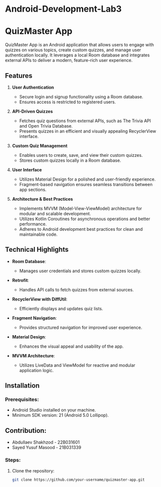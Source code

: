 # Android-Development-Lab3
# QuizMaster App

QuizMaster App is an Android application that allows users to engage with quizzes on various topics, create custom quizzes, and manage user authentication locally. It leverages a local Room database and integrates external APIs to deliver a modern, feature-rich user experience.

## Features

1. **User Authentication**
   - Secure login and signup functionality using a Room database.
   - Ensures access is restricted to registered users.

2. **API-Driven Quizzes**
   - Fetches quiz questions from external APIs, such as The Trivia API and Open Trivia Database.
   - Presents quizzes in an efficient and visually appealing RecyclerView interface.

3. **Custom Quiz Management**
   - Enables users to create, save, and view their custom quizzes.
   - Stores custom quizzes locally in a Room database.

4. **User Interface**
   - Utilizes Material Design for a polished and user-friendly experience.
   - Fragment-based navigation ensures seamless transitions between app sections.

5. **Architecture & Best Practices**
   - Implements MVVM (Model-View-ViewModel) architecture for modular and scalable development.
   - Utilizes Kotlin Coroutines for asynchronous operations and better performance.
   - Adheres to Android development best practices for clean and maintainable code.

## Technical Highlights

- **Room Database**:
  - Manages user credentials and stores custom quizzes locally.

- **Retrofit**:
  - Handles API calls to fetch quizzes from external sources.

- **RecyclerView with DiffUtil**:
  - Efficiently displays and updates quiz lists.

- **Fragment Navigation**:
  - Provides structured navigation for improved user experience.

- **Material Design**:
  - Enhances the visual appeal and usability of the app.

- **MVVM Architecture**:
  - Utilizes LiveData and ViewModel for reactive and modular application logic.

## Installation

### Prerequisites:
- Android Studio installed on your machine.
- Minimum SDK version: 21 (Android 5.0 Lollipop).

## Contribution:
- Abdullaev Shakhzod - 22B031601
- Sayed Yusuf Masood - 21B031339

### Steps:
1. Clone the repository:
   ```bash
   git clone https://github.com/your-username/quizmaster-app.git

